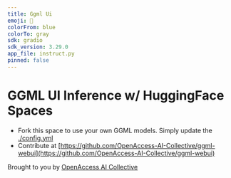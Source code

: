 ```yaml
---
title: Ggml Ui
emoji: 🏃
colorFrom: blue
colorTo: gray
sdk: gradio
sdk_version: 3.29.0
app_file: instruct.py
pinned: false
---
```


# GGML UI Inference w/ HuggingFace Spaces

- Fork this space to use your own GGML models. Simply update the [./config.yml](./config.yml) 
- Contribute at [https://github.com/OpenAccess-AI-Collective/ggml-webui](https://github.com/OpenAccess-AI-Collective/ggml-webui)

Brought to you by [OpenAccess AI Collective](https://github.com/OpenAccess-AI-Collective)


